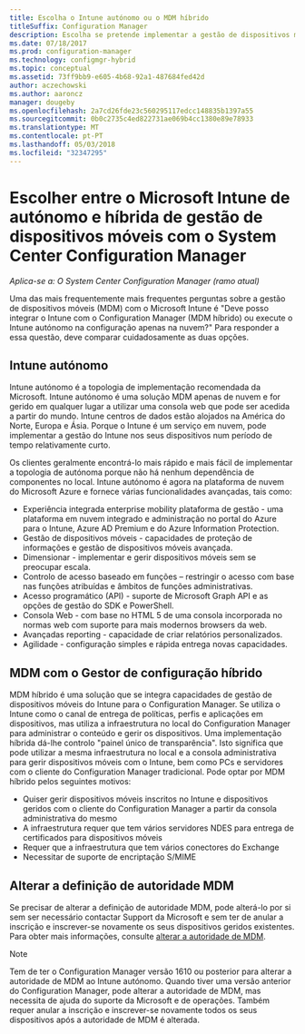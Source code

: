 ```yaml
---
title: Escolha o Intune autónomo ou o MDM híbrido
titleSuffix: Configuration Manager
description: Escolha se pretende implementar a gestão de dispositivos móveis híbrida com o Intune e Configuration Manager ou executar o Intune autónomo.
ms.date: 07/18/2017
ms.prod: configuration-manager
ms.technology: configmgr-hybrid
ms.topic: conceptual
ms.assetid: 73ff9bb9-e605-4b68-92a1-487684fed42d
author: aczechowski
ms.author: aaroncz
manager: dougeby
ms.openlocfilehash: 2a7cd26fde23c560295117edcc148835b1397a55
ms.sourcegitcommit: 0b0c2735c4ed822731ae069b4cc1380e89e78933
ms.translationtype: MT
ms.contentlocale: pt-PT
ms.lasthandoff: 05/03/2018
ms.locfileid: "32347295"
---
```

# <a name="choose-between-microsoft-intune-standalone-and-hybrid-mobile-device-management-with-system-center-configuration-manager"></a>Escolher entre o Microsoft Intune de autónomo e híbrida de gestão de dispositivos móveis com o System Center Configuration Manager

*Aplica-se a: O System Center Configuration Manager (ramo atual)*

Uma das mais frequentemente mais frequentes perguntas sobre a gestão de dispositivos móveis (MDM) com o Microsoft Intune é "Deve posso integrar o Intune com o Configuration Manager (MDM híbrido) ou execute o Intune autónomo na configuração apenas na nuvem?" Para responder a essa questão, deve comparar cuidadosamente as duas opções.
 
## <a name="intune-standalone"></a>Intune autónomo
Intune autónomo é a topologia de implementação recomendada da Microsoft. Intune autónomo é uma solução MDM apenas de nuvem e for gerido em qualquer lugar a utilizar uma consola web que pode ser acedida a partir do mundo. Intune centros de dados estão alojados na América do Norte, Europa e Ásia. Porque o Intune é um serviço em nuvem, pode implementar a gestão do Intune nos seus dispositivos num período de tempo relativamente curto.

Os clientes geralmente encontrá-lo mais rápido e mais fácil de implementar a topologia de autónoma porque não há nenhum dependência de componentes no local. Intune autónomo é agora na plataforma de nuvem do Microsoft Azure e fornece várias funcionalidades avançadas, tais como:
- Experiência integrada enterprise mobility plataforma de gestão - uma plataforma em nuvem integrado e administração no portal do Azure para o Intune, Azure AD Premium e do Azure Information Protection.
- Gestão de dispositivos móveis - capacidades de proteção de informações e gestão de dispositivos móveis avançada.
- Dimensionar - implementar e gerir dispositivos móveis sem se preocupar escala.
- Controlo de acesso baseado em funções – restringir o acesso com base nas funções atribuídas e âmbitos de funções administrativas.
- Acesso programático (API) - suporte de Microsoft Graph API e as opções de gestão do SDK e PowerShell.
- Consola Web - com base no HTML 5 de uma consola incorporada no normas web com suporte para mais modernos browsers da web.
- Avançadas reporting - capacidade de criar relatórios personalizados.
- Agilidade - configuração simples e rápida entrega novas capacidades.


## <a name="hybrid-mdm-with-configuration-manager"></a>MDM com o Gestor de configuração híbrido
MDM híbrido é uma solução que se integra capacidades de gestão de dispositivos móveis do Intune para o Configuration Manager. Se utiliza o Intune como o canal de entrega de políticas, perfis e aplicações em dispositivos, mas utiliza a infraestrutura no local do Configuration Manager para administrar o conteúdo e gerir os dispositivos. Uma implementação híbrida dá-lhe controlo "painel único de transparência".  Isto significa que pode utilizar a mesma infraestrutura no local e a consola administrativa para gerir dispositivos móveis com o Intune, bem como PCs e servidores com o cliente do Configuration Manager tradicional. Pode optar por MDM híbrido pelos seguintes motivos:  
- Quiser gerir dispositivos móveis inscritos no Intune e dispositivos geridos com o cliente do Configuration Manager a partir da consola administrativa do mesmo
- A infraestrutura requer que tem vários servidores NDES para entrega de certificados para dispositivos móveis
- Requer que a infraestrutura que tem vários conectores do Exchange
- Necessitar de suporte de encriptação S/MIME


## <a name="changing-the-mdm-authority-setting"></a>Alterar a definição de autoridade MDM
Se precisar de alterar a definição de autoridade MDM, pode alterá-lo por si sem ser necessário contactar Support da Microsoft e sem ter de anular a inscrição e inscrever-se novamente os seus dispositivos geridos existentes. Para obter mais informações, consulte [alterar a autoridade de MDM](../deploy-use/change-mdm-authority.md).

> [!NOTE]    
> Tem de ter o Configuration Manager versão 1610 ou posterior para alterar a autoridade de MDM ao Intune autónomo. Quando tiver uma versão anterior do Configuration Manager, pode alterar a autoridade de MDM, mas necessita de ajuda do suporte da Microsoft e de operações. Também requer anular a inscrição e inscrever-se novamente todos os seus dispositivos após a autoridade de MDM é alterada.  
